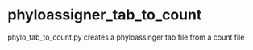 # phyloassigner_tab_to_count

phylo_tab_to_count.py creates a phyloassinger tab file from a count file


  


